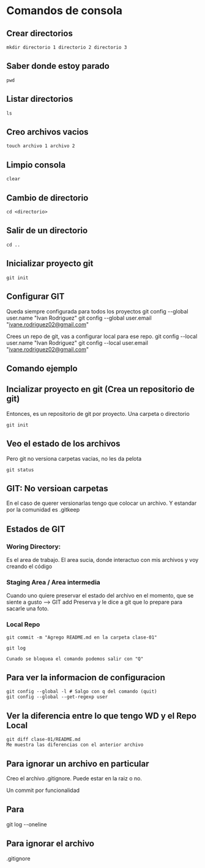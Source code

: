 # Comandos de consola

## Crear directorios

    mkdir directorio 1 directorio 2 directorio 3

## Saber donde estoy parado 

    pwd

## Listar directorios

    ls

## Creo archivos vacios 

    touch archivo 1 archivo 2

## Limpio consola

    clear

## Cambio de directorio 

    cd <directorio>

## Salir de un directorio

    cd ..

## Inicializar proyecto git

    git init

## Configurar GIT
Queda siempre configurada para todos los proyectos
git config --global user.name "Ivan Rodriguez"
git config --global user.email "ivane.rodriguez02@gmail.com"

Crees un repo de git, vas a configurar local para ese repo.
git config --local user.name "Ivan Rodriguez"
git config --local user.email "ivane.rodriguez02@gmail.com"


## Comando ejemplo


## Incializar proyecto en git (Crea un repositorio de git)
Entonces, es un repositorio de git por proyecto. Una carpeta o directorio 

    git init

## Veo el estado de los archivos
Pero git no versiona carpetas vacias, no les da pelota

    git status

## GIT: No versioan carpetas
En el caso de querer versionarlas tengo que colocar un archivo. Y estandar por la comunidad es .gitkeep

## Estados de GIT 

### Woring Directory:
Es el area de trabajo. El area sucia, donde interactuo con mis archivos y voy creando el código

### Staging Area / Area intermedia
Cuando uno quiere preservar el estado del archivo en el momento, que se siente a gusto --> GIT add
Preserva y le dice a git que lo prepare para sacarle una foto.  

### Local Repo

    git commit -m "Agrego README.md en la carpeta clase-01"

    git log

    Cunado se bloquea el comando podemos salir con "Q"

## Para ver la informacion de configuracion

    git config --global -l # Salgo con q del comando (quit)
    git config --global --get-regexp user


## Ver la diferencia entre lo que tengo WD y el Repo Local
    git diff clase-01/README.md 
    Me muestra las diferencias con el anterior archivo

## Para ignorar un archivo en particular
Creo el archivo .gitignore. Puede estar en la raiz o no.

Un commit por funcionalidad

## Para 
git log --oneline

## Para ignorar el archivo
.gitignore
